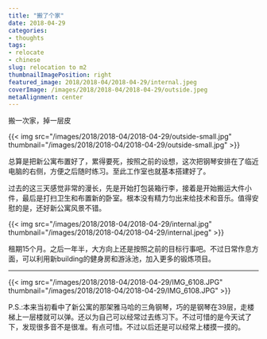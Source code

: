 ```yaml
---
title: "搬了个家"
date: 2018-04-29
categories:
- thoughts
tags:
- relocate
- chinese
slug: relocation to m2
thumbnailImagePosition: right
featured_image: 2018/2018-04/2018-04-29/internal.jpeg
coverImage: /images/2018/2018-04/2018-04-29/outside.jpeg
metaAlignment: center
---
```

搬一次家，掉一层皮
<!--more-->

{{< img src="/images/2018/2018-04/2018-04-29/outside-small.jpg" thumbnail="/images/2018/2018-04/2018-04-29/outside-small.jpg" >}}

总算是把新公寓布置好了，累得要死，按照之前的设想，这次把钢琴安排在了临近电脑的右侧，方便之后随时练习。至此工作室也就基本搭建好了。

过去的这三天感觉非常的漫长，先是开始打包装箱行李，接着是开始搬运大件小件，最后是打扫卫生和布置新的卧室。根本没有精力匀出来给技术和音乐。值得安慰的是，还好新公寓风景不错。

{{< img src="/images/2018/2018-04/2018-04-29/internal.jpg" thumbnail="/images/2018/2018-04/2018-04-29/internal.jpeg" >}}

租期15个月。之后一年半，大方向上还是按照之前的目标行事吧。不过日常作息方面，可以利用新building的健身房和游泳池，加入更多的锻炼项目。

---

{{< img src="/images/2018/2018-04/2018-04-29/IMG_6108.JPG" thumbnail="/images/2018/2018-04/2018-04-29/IMG_6108.JPG" >}}

P.S.:本来当初看中了新公寓的那架雅马哈的三角钢琴，巧的是钢琴在39层，走楼梯上一层楼就可以弹。还以为自己可以经常过去练习下。不过可惜的是今天试了下，发现很多音不是很准。有点可惜。不过以后还是可以经常上楼摸一摸的。
